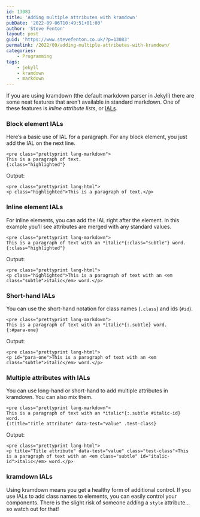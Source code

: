 ```yaml
---
id: 13083
title: 'Adding multiple attributes with kramdown'
pubDate: '2022-09-06T10:49:51+01:00'
author: 'Steve Fenton'
layout: post
guid: 'https://www.stevefenton.co.uk/?p=13083'
permalink: /2022/09/adding-multiple-attributes-with-kramdown/
categories:
    - Programming
tags:
    - jekyll
    - kramdown
    - markdown
---
```


If you are using kramdown (the default markdown parser in Jekyll) there are some neat features that aren’t available in standard markdown. One of these features is *inline attribute lists*, or [IALs](https://kramdown.gettalong.org/syntax.html#inline-attribute-lists).

### Block element IALs

Here’s a basic use of IAL for a paragraph. For any block element, you just add the IAL on the next line.

```
<pre class="prettyprint lang-markdown">
This is a paragraph of text.
{:class="highlighted"}
```

Output:

```
<pre class="prettyprint lang-html">
<p class="highlighted">This is a paragraph of text.</p>
```

### Inline element IALs

For inline elements, you can add the IAL right after the element. In this example you’ll see attributes are merged with any standard values.

```
<pre class="prettyprint lang-markdown">
This is a paragraph of text with an *italic*{:class="subtle"} word.
{:class="highlighted"}
```

Output:

```
<pre class="prettyprint lang-html">
<p class="highlighted">This is a paragraph of text with an <em class="subtle">italic</em> word.</p>
```

### Short-hand IALs

You can use the short-hand notation for class names (`.class`) and ids (`#id`).

```
<pre class="prettyprint lang-markdown">
This is a paragraph of text with an *italic*{:.subtle} word.
{:#para-one}
```

Output:

```
<pre class="prettyprint lang-html">
<p id="para-one">This is a paragraph of text with an <em class="subtle">italic</em> word.</p>
```

### Multiple attributes with IALs

You can use long-hand or short-hand to add multiple attributes in kramdown. You can also mix them.

```
<pre class="prettyprint lang-markdown">
This is a paragraph of text with an *italic*{:.subtle #italic-id} word.
{:title="Title attribute" data-test="value" .test-class}
```

Output:

```
<pre class="prettyprint lang-html">
<p title="Title attribute" data-test="value" class="test-class">This is a paragraph of text with an <em class="subtle" id="italic-id">italic</em> word.</p>
```

### kramdown IALs

Using kramdown means you get a healthy form of additional control. If you use IALs to add class names to elements, you can easily control your components. There is the slight risk of someone adding a `style` attribute… so watch out for that!